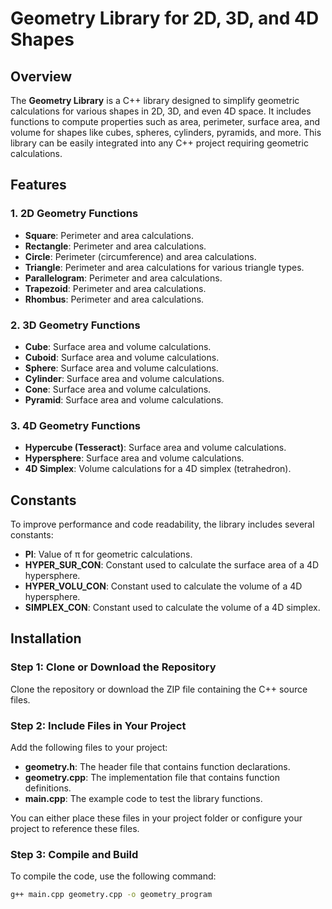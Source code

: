 # Geometry Library for 2D, 3D, and 4D Shapes

## Overview

The **Geometry Library** is a C++ library designed to simplify geometric calculations for various shapes in 2D, 3D, and even 4D space. It includes functions to compute properties such as area, perimeter, surface area, and volume for shapes like cubes, spheres, cylinders, pyramids, and more. This library can be easily integrated into any C++ project requiring geometric calculations.

## Features

### 1. **2D Geometry Functions**
   - **Square**: Perimeter and area calculations.
   - **Rectangle**: Perimeter and area calculations.
   - **Circle**: Perimeter (circumference) and area calculations.
   - **Triangle**: Perimeter and area calculations for various triangle types.
   - **Parallelogram**: Perimeter and area calculations.
   - **Trapezoid**: Perimeter and area calculations.
   - **Rhombus**: Perimeter and area calculations.

### 2. **3D Geometry Functions**
   - **Cube**: Surface area and volume calculations.
   - **Cuboid**: Surface area and volume calculations.
   - **Sphere**: Surface area and volume calculations.
   - **Cylinder**: Surface area and volume calculations.
   - **Cone**: Surface area and volume calculations.
   - **Pyramid**: Surface area and volume calculations.

### 3. **4D Geometry Functions**
   - **Hypercube (Tesseract)**: Surface area and volume calculations.
   - **Hypersphere**: Surface area and volume calculations.
   - **4D Simplex**: Volume calculations for a 4D simplex (tetrahedron).

## Constants

To improve performance and code readability, the library includes several constants:
- **PI**: Value of π for geometric calculations.
- **HYPER_SUR_CON**: Constant used to calculate the surface area of a 4D hypersphere.
- **HYPER_VOLU_CON**: Constant used to calculate the volume of a 4D hypersphere.
- **SIMPLEX_CON**: Constant used to calculate the volume of a 4D simplex.

## Installation

### Step 1: Clone or Download the Repository
Clone the repository or download the ZIP file containing the C++ source files.

### Step 2: Include Files in Your Project
Add the following files to your project:
- **geometry.h**: The header file that contains function declarations.
- **geometry.cpp**: The implementation file that contains function definitions.
- **main.cpp**: The example code to test the library functions.

You can either place these files in your project folder or configure your project to reference these files.

### Step 3: Compile and Build

To compile the code, use the following command:

```bash
g++ main.cpp geometry.cpp -o geometry_program
